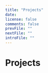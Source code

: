 ```yaml
---
title: "Projects"
date:
license: false
comments: false
prevFile: ""
nextFile: ""
introFile: ""
---
```


# Projects
